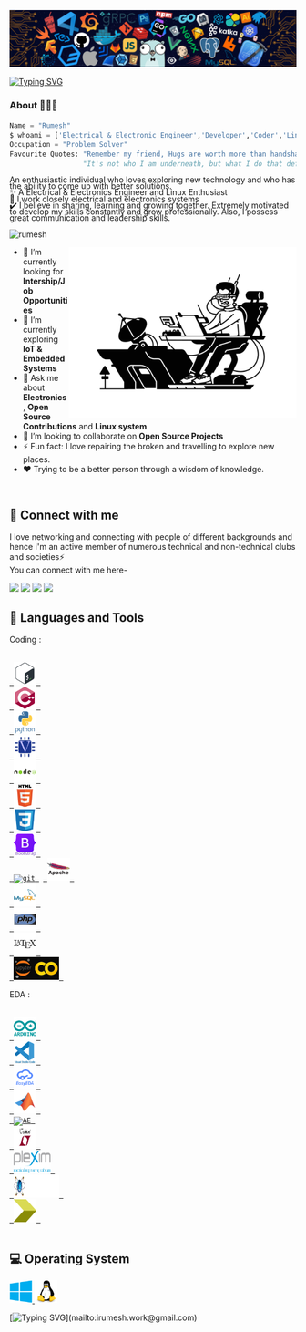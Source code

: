 ![](https://github.com/iRumesh/iRumesh/blob/main/assets/header_.png)

[![Typing SVG](https://readme-typing-svg.herokuapp.com?font=roboto&color=%23F7C51D&size=20&vCenter=true&height=18&lines=Holà+Amigo%2C+I'm+Rumesh;I'm+an+Engineer.;Thank+you+for+checking+on+my+github)](mailto:irumesh.work@gmail.com)


<!--- # Holà Amigo 👋🏻, I'm [Rumesh](https://irumesh.github.io/)! --->
### About 🙋🏻‍♂️
```python
Name = "Rumesh"
$ whoami = ['Electrical & Electronic Engineer','Developer','Coder','Linux Lover','Noobie']
Occupation = "Problem Solver"
Favourite Quotes: "Remember my friend, Hugs are worth more than handshakes.","You wanna make an omelet, you gotta break some eggs."
                  "It's not who I am underneath, but what I do that defines me."
```
<p style = "line-height: 80%">
An enthusiastic individual who loves exploring new technology and who has the ability to come up with better solutions.  <br/>
  ✨ A Electrical & Electronics Engineer and Linux Enthusiast <br/>
  🌱 I work closely electrical and electronics systems <br/>
  ✔️ I believe in sharing, learning and growing together. Extremely motivated to develop my skills constantly and grow professionally. Also, I possess
    great communication and leadership skills.
<br>
</p>


<p align="left"> <img src="https://komarev.com/ghpvc/?username=irumesh&label=Profile%20views&color=32CD32&style=flat" alt="rumesh" /> </p>

<img align="right" alt="Coding" width="400" src="https://github.com/iRumesh/iRumesh/blob/main/assets/cover.png">

- 🌱 I’m currently looking for <b>Intership/Job Opportunities</b>
- 🔭 I’m currently exploring <b>IoT & Embedded Systems</b>
- 💬 Ask me about **Electronics** , **Open Source Contributions** and **Linux system**
- 👯 I’m looking to collaborate on **Open Source Projects** <!-- - 📫 Reach me at : -->
- ⚡ Fun fact: I love repairing the broken and travelling to explore new places.
- ❤️ Trying to be a better person through a wisdom of knowledge. 
<br/>

<!--
## 🚀 My Blogs
I love exploring technology and documenting stuff that I come across and find interesting. Hoping that you will love reading it :)<br><br>
[<img src="https://img.shields.io/badge/Hashnode-2962FF?style=for-the-badge&logo=hashnode&logoColor=white">](https://blogs.aakanksha.is-a.dev/)
-->

## 🤝 Connect with me
<p>
I love networking and connecting with people of different backgrounds and hence I'm an active member of numerous technical and non-technical clubs and societies⚡
<br/>
You can connect with me here-
</p>

[<img src="https://img.shields.io/badge/Telegram-2CA5E0?style=for-the-badge&logo=telegram&logoColor=white">](https://t.me/RumeshW)
[<img src="https://img.shields.io/badge/Gmail-D14836?style=for-the-badge&logo=gmail&logoColor=white">](mailto:)
[<img src="https://img.shields.io/badge/linkedin-%230077B5.svg?&style=for-the-badge&logo=linkedin&logoColor=white">](https://rumesh.is-a.dev/home/404%20Error%20page/index.html)
[<img src="https://img.shields.io/badge/Twitter-1DA1F2?style=for-the-badge&logo=twitter&logoColor=white">](https://rumesh.is-a.dev/home/404%20Error%20page/index.html)

## 🚀 Languages and Tools

Coding : <br />
<p align="left"> 
<code>
<a href="https://www.gnu.org/software/bash/" target="_blank"> <img src="https://github.com/iRumesh/iRumesh/blob/main/assets/bash-original.svg" alt="bash" width="40" height="40"/> </a> 
<a href="https://www.w3schools.com/cpp/" target="_blank"> <img src="https://github.com/iRumesh/iRumesh/blob/main/assets/cplusplus-original.svg" alt="cplusplus" width="40" height="40"/> </a>
<a href="https://www.python.org" target="_blank"> <img src="https://github.com/iRumesh/iRumesh/blob/main/assets/python-original-wordmark.svg" alt="python" width="40" height="40"/> </a> 
<a href="https://www.verilog.com/" target="_blank"> <img src="https://github.com/iRumesh/iRumesh/blob/main/assets/verilog.svg" alt="verilog" width="40" height="40"/> </a> 
<a href="https://nodejs.org" target="_blank"> <img src="https://github.com/iRumesh/iRumesh/blob/main/assets/nodejs-original-wordmark.svg" alt="nodejs" width="40" height="40"/> </a> 
<a href="https://www.w3.org/html/" target="_blank"> <img src="https://github.com/iRumesh/iRumesh/blob/main/assets/html5-original-wordmark.svg" alt="html5" width="40" height="40"/> </a> 
<a href="https://www.w3schools.com/css/" target="_blank"> <img src="https://github.com/iRumesh/iRumesh/blob/main/assets/css3-original.svg" alt="css3" width="40" height="40"/> </a>   
<a href="https://getbootstrap.com" target="_blank"> <img src="https://github.com/iRumesh/iRumesh/blob/main/assets/bootstrap-original-wordmark.svg" alt="bootstrap" width="40" height="40"/> </a>  
<a href="https://git-scm.com/" target="_blank"> <img src="https://www.vectorlogo.zone/logos/git-scm/git-scm-icon.svg" alt="git" width="40" height="40"/> </a> <a 
<a href="https://www.apache.org/" target="_blank"> <img src="https://github.com/iRumesh/iRumesh/blob/main/assets/apache-original-wordmark.svg" alt="apache" width="40" height="40"/> </a> 
<a href="https://www.mysql.com/" target="_blank"> <img src="https://github.com/iRumesh/iRumesh/blob/main/assets/mysql-original-wordmark.svg" alt="mysql" width="40" height="40"/> </a> 
<a href="https://www.php.net" target="_blank"> <img src="https://github.com/iRumesh/iRumesh/blob/main/assets/php-original.svg" alt="php" width="40" height="40"/> </a> 
<a href="https://www.latex-project.org/" target="_blank"> <img src="https://github.com/iRumesh/iRumesh/blob/main/assets/latex-original.svg" alt="latex" width="40" height="40"/> </a> 
<a href="https://colab.research.google.com/" target="_blank"> <img src="https://github.com/iRumesh/iRumesh/blob/main/assets/Jupyter.webp" alt="GC_JNP" width="80" height="40"/> </a> </code>

EDA :<br />
<p align="left"> <code>
<a href="https://www.arduino.cc/" target="_blank"> <img src="https://github.com/iRumesh/iRumesh/blob/main/assets/arduino-original-wordmark.svg" alt="arduino" width="40" height="40"/> </a> 
<a href="[https://www.gnu.org/software/bash/](https://code.visualstudio.com/)" target="_blank"> <img src="https://github.com/iRumesh/iRumesh/blob/main/assets/vscode-original-wordmark.svg" alt="vscode" width="40" height="40"/> </a> 
<a href="https://easyeda.com/" target="_blank"> <img src="https://github.com/iRumesh/iRumesh/blob/main/assets/easyeda.png" alt="easyeda" width="40" height="40"/> </a> 
<a href="https://www.mathworks.com/products/matlab.html" target="_blank"> <img src="https://github.com/iRumesh/iRumesh/blob/main/assets/matlab-original.svg" alt="matlab" width="40" height="40"/> </a> 
<a href="https://www.autodesk.com/solutions/electrical-design" target="_blank"> <img src="https://github.com/iRumesh/iRumesh/blob/main/assets/acade.ico" alt="AE" width="40" height="40"/> </a> 
<a href="https://www.analog.com/en/design-center/design-tools-and-calculators/ltspice-simulator.html" target="_blank"> <img src="https://github.com/iRumesh/iRumesh/blob/main/assets/ltspice.png" alt="LTSpice" width="40" height="40"/> </a> 
<a href="https://www.plexim.com/products/plecs" target="_blank"> <img src="https://github.com/iRumesh/iRumesh/blob/main/assets/plexim.png" alt="PLECS" width="65" height="40"/> </a> 
<a href="https://www.labcenter.com/" target="_blank"> <img src="https://github.com/iRumesh/iRumesh/blob/main/assets/proteus-logo-with-text.png" alt="proteus" width="80" height="40"/> </a> 
<a href="https://www.xilinx.com/content/dam/xilinx/support/documents/sw_manuals/xilinx14_7/irn.pdf" target="_blank"> <img src="https://github.com/iRumesh/iRumesh/blob/main/assets/Xilinx ISE.png" alt="Xilinx ISE" width="40" height="40"/> </a> 

</p></code>


## 💻 Operating System
<p align="left">
<a href="" target="_blank"> <img src="https://github.com/iRumesh/iRumesh/blob/main/assets/windows8-original.svg" alt="" width="40" height="40"/> </a> 
<a href="" target="_blank"> <img src="https://github.com/iRumesh/iRumesh/blob/main/assets/linux-original.svg" alt="" width="40" height="40"/> </a> 
<!--- <a href="" target="_blank"> <img src="https://github.com/iRumesh/iRumesh/blob/main/assets/tails-logo-square-notagline.svg" alt="" width="40" height="40"/> </a> -->
</p>
<!---
<p align=center >
<img src="https://github-readme-streak-stats.herokuapp.com/?user=irumesh" /> 
</p>

<p align=center >
<img align="center"  src="https://github-readme-stats.vercel.app/api/top-langs?username=irumesh&show_icons=true&locale=en&layout=compact" alt="irumesh" /></p>
<br/>
<p align=center >
&nbsp;<img align="center" src="https://github-readme-stats.vercel.app/api?username=irumesh&show_icons=true&locale=en" alt="irumesh" />
</p>

## ✔ My Projects
<p>
Check my repositories below 👇
</p>
</div>
--->


<!--
[![Top Langs](https://github-readme-stats.vercel.app/api/top-langs/?username=irumesh&layout=compact)](https://github.com/anuraghazra/github-readme-stats)
Here are some ideas to get you started:

- 🔭 I’m currently working on ...
- 🌱 I’m currently learning ...
- 👯 I’m looking to collaborate on ...
- 🤔 I’m looking for help with ...
- 💬 Ask me about ...
- 📫 How to reach me: ...
- 😄 Pronouns: ...
- ⚡ Fun fact: ...
<img src="https://github.com/TheDudeThatCode/TheDudeThatCode/blob/master/Assets/Hi.gif" width="29px">
### 👉 Front-end
### 👉 Back-end
### 👉 Programming Language
### 👉 Database
### 👉 Version Control
### 👉 Others
-->

<!---
iRumesh/iRumesh is a ✨ special ✨ repository because its `README.md` (this file) appears on your GitHub profile.
You can click the Preview link to take a look at your changes.
--->

[![Typing SVG](https://readme-typing-svg.herokuapp.com?font=roboto&color=F70000&size=25&vCenter=true&height=20&lines=Adiós!)](mailto:irumesh.work@gmail.com)
